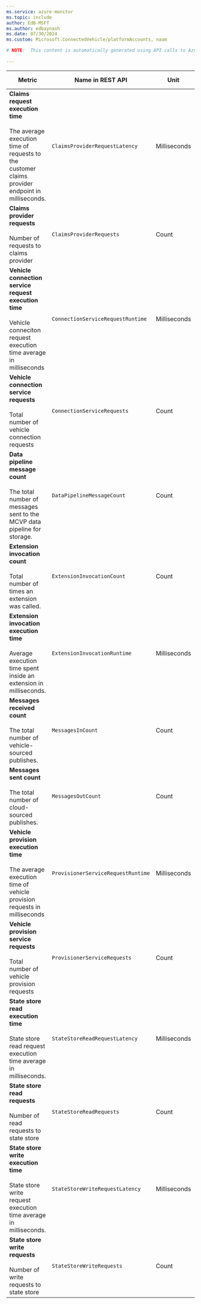 ```yaml
---
ms.service: azure-monitor
ms.topic: include
author: EdB-MSFT
ms.author: edbaynash
ms.date: 07/30/2024
ms.custom: Microsoft.ConnectedVehicle/platformAccounts, naam

# NOTE:  This content is automatically generated using API calls to Azure. Any edits made on these files will be overwritten in the next run of the script. 
 
---
```



|Metric|Name in REST API|Unit|Aggregation|Dimensions|Time Grains|DS Export|
|---|---|---|---|---|---|---|
|**Claims request execution time**<br><br>The average execution time of requests to the customer claims provider endpoint in milliseconds. |`ClaimsProviderRequestLatency` |Milliseconds |Average |`IsSuccessful`, `FailureCategory`|PT1M |Yes|
|**Claims provider requests**<br><br>Number of requests to claims provider |`ClaimsProviderRequests` |Count |Total |`IsSuccessful`, `FailureCategory`|PT1M |Yes|
|**Vehicle connection service request execution time**<br><br>Vehicle conneciton request execution time average in milliseconds |`ConnectionServiceRequestRuntime` |Milliseconds |Average |`IsSuccessful`, `FailureCategory`|PT1M |Yes|
|**Vehicle connection service requests**<br><br>Total number of vehicle connection requests |`ConnectionServiceRequests` |Count |Total |`IsSuccessful`, `FailureCategory`|PT1M |Yes|
|**Data pipeline message count**<br><br>The total number of messages sent to the MCVP data pipeline for storage. |`DataPipelineMessageCount` |Count |Total |`IsSuccessful`, `FailureCategory`|PT1M |Yes|
|**Extension invocation count**<br><br>Total number of times an extension was called. |`ExtensionInvocationCount` |Count |Total |`ExtensionName`, `IsSuccessful`, `FailureCategory`|PT1M |Yes|
|**Extension invocation execution time**<br><br>Average execution time spent inside an extension in milliseconds. |`ExtensionInvocationRuntime` |Milliseconds |Average |`ExtensionName`, `IsSuccessful`, `FailureCategory`|PT1M |Yes|
|**Messages received count**<br><br>The total number of vehicle-sourced publishes. |`MessagesInCount` |Count |Total |`IsSuccessful`, `FailureCategory`|PT1M |Yes|
|**Messages sent count**<br><br>The total number of cloud-sourced publishes. |`MessagesOutCount` |Count |Total |`IsSuccessful`, `FailureCategory`|PT1M |Yes|
|**Vehicle provision execution time**<br><br>The average execution time of vehicle provision requests in milliseconds |`ProvisionerServiceRequestRuntime` |Milliseconds |Average |`IsSuccessful`, `FailureCategory`|PT1M |Yes|
|**Vehicle provision service requests**<br><br>Total number of vehicle provision requests |`ProvisionerServiceRequests` |Count |Total |`IsSuccessful`, `FailureCategory`|PT1M |Yes|
|**State store read execution time**<br><br>State store read request execution time average in milliseconds. |`StateStoreReadRequestLatency` |Milliseconds |Average |`ExtensionName`, `IsSuccessful`, `FailureCategory`|PT1M |Yes|
|**State store read requests**<br><br>Number of read requests to state store |`StateStoreReadRequests` |Count |Total |`ExtensionName`, `IsSuccessful`, `FailureCategory`|PT1M |Yes|
|**State store write execution time**<br><br>State store write request execution time average in milliseconds. |`StateStoreWriteRequestLatency` |Milliseconds |Average |`ExtensionName`, `IsSuccessful`, `FailureCategory`|PT1M |Yes|
|**State store write requests**<br><br>Number of write requests to state store |`StateStoreWriteRequests` |Count |Total |`ExtensionName`, `IsSuccessful`, `FailureCategory`|PT1M |Yes|